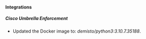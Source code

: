#### Integrations
##### Cisco Umbrella Enforcement
- Updated the Docker image to: *demisto/python3:3.10.7.35188*.
